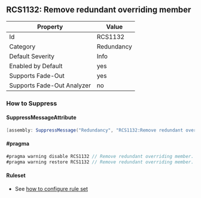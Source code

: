 ## RCS1132: Remove redundant overriding member

Property | Value
--- | --- 
Id | RCS1132
Category | Redundancy
Default Severity | Info
Enabled by Default | yes
Supports Fade-Out | yes
Supports Fade-Out Analyzer | no

### How to Suppress

#### SuppressMessageAttribute

```csharp
[assembly: SuppressMessage("Redundancy", "RCS1132:Remove redundant overriding member.", Justification = "<Pending>")]
```

#### \#pragma

```csharp
#pragma warning disable RCS1132 // Remove redundant overriding member.
#pragma warning restore RCS1132 // Remove redundant overriding member.
```

#### Ruleset

* See [how to configure rule set](../HowToConfigureAnalyzers.md)
